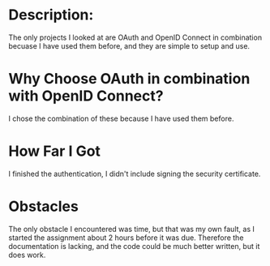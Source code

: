 # Description:
The only projects I looked at are OAuth and OpenID Connect in combination becuase I have used them before, and they are simple to setup and use.

# Why Choose OAuth in combination with OpenID Connect?
I chose the combination of these because I have used them before.

# How Far I Got
I finished the authentication, I didn't include signing the security certificate.

# Obstacles
The only obstacle I encountered was time, but that was my own fault, as I started the assignment about 2 hours before it was due. Therefore
the documentation is lacking, and the code could be much better written, but it does work.

